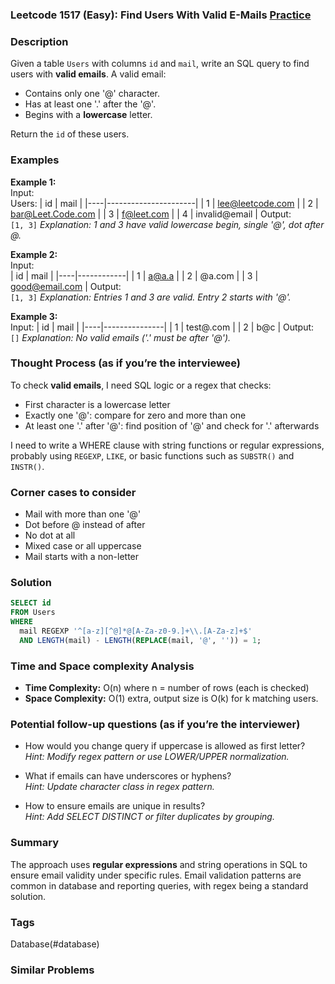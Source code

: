 ### Leetcode 1517 (Easy): Find Users With Valid E-Mails [Practice](https://leetcode.com/problems/find-users-with-valid-e-mails)

### Description  
Given a table `Users` with columns `id` and `mail`, write an SQL query to find users with **valid emails**. A valid email:
- Contains only one '@' character.
- Has at least one '.' after the '@'.
- Begins with a **lowercase** letter.

Return the `id` of these users.

### Examples  

**Example 1:**  
Input:  
Users:
| id | mail                  |
|----|----------------------|
| 1  | lee@leetcode.com     |
| 2  | bar@Leet.Code.com    |
| 3  | f@leet.com           |
| 4  | invalid@email        |
Output:  
`[1, 3]`
*Explanation: 1 and 3 have valid lowercase begin, single '@', dot after @.*

**Example 2:**  
Input:  
| id | mail       |
|----|------------|
| 1  | a@a.a      |
| 2  | @a.com     |
| 3  | good@email.com |
Output:  
`[1, 3]`
*Explanation: Entries 1 and 3 are valid. Entry 2 starts with '@'.*

**Example 3:**  
Input:
| id | mail          |
|----|---------------|
| 1  | test@.com     |
| 2  | b@c           |
Output:  
`[]`
*Explanation: No valid emails ('.' must be after '@').*

### Thought Process (as if you’re the interviewee)  
To check **valid emails**, I need SQL logic or a regex that checks:
- First character is a lowercase letter
- Exactly one '@': compare for zero and more than one
- At least one '.' after '@': find position of '@' and check for '.' afterwards

I need to write a WHERE clause with string functions or regular expressions, probably using `REGEXP`, `LIKE`, or basic functions such as `SUBSTR()` and `INSTR()`.

### Corner cases to consider  
- Mail with more than one '@'
- Dot before @ instead of after
- No dot at all
- Mixed case or all uppercase
- Mail starts with a non-letter

### Solution

```sql
SELECT id
FROM Users
WHERE
  mail REGEXP '^[a-z][^@]*@[A-Za-z0-9.]+\\.[A-Za-z]+$'
  AND LENGTH(mail) - LENGTH(REPLACE(mail, '@', '')) = 1;
```

### Time and Space complexity Analysis  
- **Time Complexity:** O(n) where n = number of rows (each is checked)
- **Space Complexity:** O(1) extra, output size is O(k) for k matching users.

### Potential follow-up questions (as if you’re the interviewer)  
- How would you change query if uppercase is allowed as first letter?  
  *Hint: Modify regex pattern or use LOWER/UPPER normalization.*

- What if emails can have underscores or hyphens?  
  *Hint: Update character class in regex pattern.*

- How to ensure emails are unique in results?  
  *Hint: Add SELECT DISTINCT or filter duplicates by grouping.*

### Summary
The approach uses **regular expressions** and string operations in SQL to ensure email validity under specific rules. Email validation patterns are common in database and reporting queries, with regex being a standard solution.

### Tags
Database(#database)

### Similar Problems
